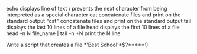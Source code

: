 echo displays line of text
\ prevents the next character from being interpreted as a special character
cat concatenate files and print on the standard output
"cat" concatenate files and print on the standard output
tail displays the last 10 lines of a file
head displays the first 10 lines of a file
head -n N file_name | tail -n +N print the N line

Write a script that creates a file \*\'Best School\'\*$\?\*\*\*\*\*:)
